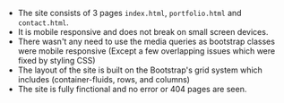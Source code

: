 * The site consists of 3 pages `index.html`, `portfolio.html` and `contact.html`.
* It is mobile responsive and does not break on small screen devices.
* There wasn't any need to use the media queries as bootstrap classes were mobile responsive (Except a few overlapping issues which were fixed by styling CSS)
* The layout of the site is built on the Bootstrap's grid system which includes (container-fluids, rows, and columns)
* The site is fully finctional and no error or 404 pages are seen. 


